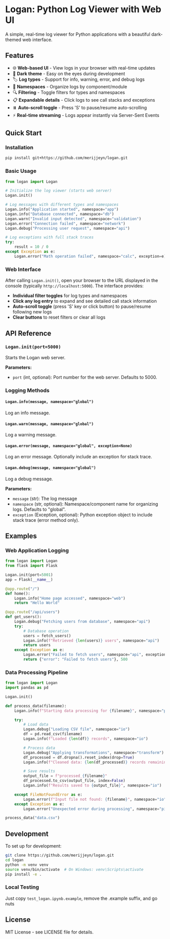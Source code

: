 # Logan: Python Log Viewer with Web UI

A simple, real-time log viewer for Python applications with a beautiful dark-themed web interface.

## Features

- 🌐 **Web-based UI** - View logs in your browser with real-time updates
- 🎨 **Dark theme** - Easy on the eyes during development
- 🏷️ **Log types** - Support for info, warning, error, and debug logs
- 📁 **Namespaces** - Organize logs by component/module
- 🔍 **Filtering** - Toggle filters for types and namespaces
- 📋 **Expandable details** - Click logs to see call stacks and exceptions
- ⏸️ **Auto-scroll toggle** - Press 'S' to pause/resume auto-scrolling
- ⚡ **Real-time streaming** - Logs appear instantly via Server-Sent Events

## Quick Start

### Installation

```bash
pip install git+https://github.com/merijjeyn/logan.git
```

### Basic Usage

```python
from logan import Logan

# Initialize the log viewer (starts web server)
Logan.init()

# Log messages with different types and namespaces
Logan.info("Application started", namespace="app")
Logan.info("Database connected", namespace="db")
Logan.warn("Invalid input detected", namespace="validation")
Logan.error("Connection failed", namespace="network")
Logan.debug("Processing user request", namespace="api")

# Log exceptions with full stack traces
try:
    result = 10 / 0
except Exception as e:
    Logan.error("Math operation failed", namespace="calc", exception=e)
```

### Web Interface

After calling `Logan.init()`, open your browser to the URL displayed in the console (typically `http://localhost:5000`). The interface provides:

- **Individual filter toggles** for log types and namespaces
- **Click any log entry** to expand and see detailed call stack information
- **Auto-scroll toggle** (press 'S' key or click button) to pause/resume following new logs
- **Clear buttons** to reset filters or clear all logs

## API Reference

### `Logan.init(port=5000)`

Starts the Logan web server.

**Parameters:**

- `port` (int, optional): Port number for the web server. Defaults to 5000.

### Logging Methods

#### `Logan.info(message, namespace="global")`
Log an info message.

#### `Logan.warn(message, namespace="global")`
Log a warning message.

#### `Logan.error(message, namespace="global", exception=None)`
Log an error message. Optionally include an exception for stack trace.

#### `Logan.debug(message, namespace="global")`
Log a debug message.

**Parameters:**

- `message` (str): The log message
- `namespace` (str, optional): Namespace/component name for organizing logs. Defaults to "global".
- `exception` (Exception, optional): Python exception object to include stack trace (error method only).

## Examples

### Web Application Logging

```python
from logan import Logan
from flask import Flask

Logan.init(port=5001)
app = Flask(__name__)

@app.route("/")
def home():
    Logan.info("Home page accessed", namespace="web")
    return "Hello World"

@app.route("/api/users")
def get_users():
    Logan.debug("Fetching users from database", namespace="api")
    try:
        # Database operation
        users = fetch_users()
        Logan.info(f"Retrieved {len(users)} users", namespace="api")
        return users
    except Exception as e:
        Logan.error("Failed to fetch users", namespace="api", exception=e)
        return {"error": "Failed to fetch users"}, 500
```

### Data Processing Pipeline

```python
from logan import Logan
import pandas as pd

Logan.init()

def process_data(filename):
    Logan.info(f"Starting data processing for {filename}", namespace="pipeline")

    try:
        # Load data
        Logan.debug("Loading CSV file", namespace="io")
        df = pd.read_csv(filename)
        Logan.info(f"Loaded {len(df)} records", namespace="io")

        # Process data
        Logan.debug("Applying transformations", namespace="transform")
        df_processed = df.dropna().reset_index(drop=True)
        Logan.info(f"Cleaned data: {len(df_processed)} records remaining", namespace="transform")

        # Save results
        output_file = f"processed_{filename}"
        df_processed.to_csv(output_file, index=False)
        Logan.info(f"Results saved to {output_file}", namespace="io")

    except FileNotFoundError as e:
        Logan.error(f"Input file not found: {filename}", namespace="io", exception=e)
    except Exception as e:
        Logan.error("Unexpected error during processing", namespace="pipeline", exception=e)

process_data("data.csv")
```

## Development

To set up for development:

```bash
git clone https://github.com/merijjeyn/logan.git
cd logan
python -m venv venv
source venv/bin/activate  # On Windows: venv\Scripts\activate
pip install -e .
```

### Local Testing

Just copy `test_logan.ipynb.example`, remove the .example suffix, and go nuts

## License

MIT License - see LICENSE file for details.
